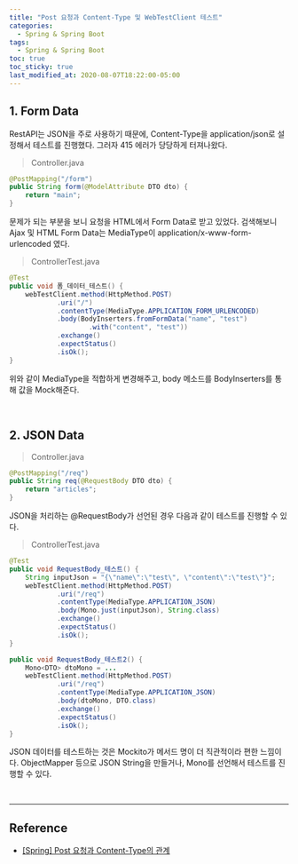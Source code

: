 ```yaml
---
title: "Post 요청과 Content-Type 및 WebTestClient 테스트"
categories:
  - Spring & Spring Boot
tags:
  - Spring & Spring Boot
toc: true
toc_sticky: true
last_modified_at: 2020-08-07T18:22:00-05:00
---
```


## 1. Form Data

RestAPI는 JSON을 주로 사용하기 때문에, Content-Type을 application/json로 설정해서 테스트를 진행했다. 그러자 415 에러가 당당하게 터져나왔다.

> Controller.java

```java
@PostMapping("/form")
public String form(@ModelAttribute DTO dto) {
    return "main";
}
```

문제가 되는 부분을 보니 요청을 HTML에서 Form Data로 받고 있었다. 검색해보니 Ajax 및 HTML Form Data는 MediaType이 application/x-www-form-urlencoded 였다.

> ControllerTest.java

```java
@Test
public void 폼_데이터_테스트() {
    webTestClient.method(HttpMethod.POST)
            .uri("/")
            .contentType(MediaType.APPLICATION_FORM_URLENCODED)
            .body(BodyInserters.fromFormData("name", "test")
                    .with("content", "test"))
            .exchange()
            .expectStatus()
            .isOk();
}
```

위와 같이 MediaType을 적합하게 변경해주고, body 메소드를 BodyInserters를 통해 값을 Mock해준다.

<br>

## 2. JSON Data

> Controller.java

```java
@PostMapping("/req")
public String req(@RequestBody DTO dto) {
    return "articles";
}
```

JSON을 처리하는 @RequestBody가 선언된 경우 다음과 같이 테스트를 진행할 수 있다.

> ControllerTest.java

```java
@Test
public void RequestBody_테스트() {
    String inputJson = "{\"name\":\"test\", \"content\":\"test\"}";
    webTestClient.method(HttpMethod.POST)
            .uri("/req")
            .contentType(MediaType.APPLICATION_JSON)
            .body(Mono.just(inputJson), String.class)
            .exchange()
            .expectStatus()
            .isOk();
}

public void RequestBody_테스트2() {
    Mono<DTO> dtoMono = ...
    webTestClient.method(HttpMethod.POST)
            .uri("/req")
            .contentType(MediaType.APPLICATION_JSON)
            .body(dtoMono, DTO.class)
            .exchange()
            .expectStatus()
            .isOk();
}
```

JSON 데이터를 테스트하는 것은 Mockito가 메서드 명이 더 직관적이라 편한 느낌이다. ObjectMapper 등으로 JSON String을 만들거나, Mono<T>를 선언해서 테스트를 진행할 수 있다.

<br>

---

## Reference

* [[Spring] Post 요청과 Content-Type의 관계](https://blog.naver.com/writer0713/221853596497)
